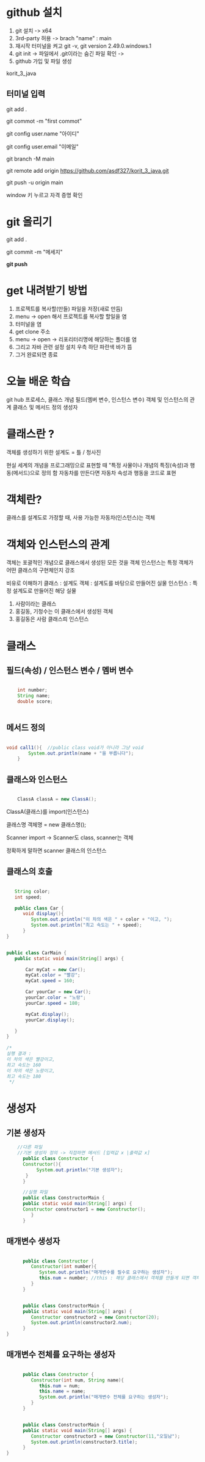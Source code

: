 # github 설치

1. git 설치 -> x64
2. 3rd-party 허용 -> brach "name" : main
3. 재시작 터미널을 켜고 git -v,
   git version 2.49.0.windows.1
3. git init -> 파일에서 .git이라는 숨긴 파일 확인 -> 
4. github 가입 및 파일 생성

korit_3_java

## 터미널 입력

git add .

git commot -m "first commot"

git config user.name "아이디"

git config user.email "이메일"

git branch -M main

git remote add origin https://github.com/asdf327/korit_3_java.git

git push -u origin main

window 키 누르고 자격 증명 확인

# git 올리기
git add .

git commit -m "메세지"

**git push**

# get 내려받기 방법

1. 프로젝트를 복사할(만들) 파일을 저장(새로 만듬)
2. menu -> open 해서 프로젝트를 복사할 할일을 염
3. 터미널을 염
4. get clone 주소
4. menu -> open -> 리포리터리명에 해당하는 폴더를 염
5. 그리고 자바 관련 설정 설치 우측 하단 파란색 바가 뜸
6. 그거 완료되면 종료

# 오늘 배운 학습
git hub 프로세스,
클래스 개념
필드(멤버 변수, 인스턴스 변수)
객체 및 인스턴스의 관계
클래스 및 메서드 정의
생성자

# 클래스란 ?

   객체를 생성하기 위한 설계도 = 틀 / 청사진

   현실 세계의 개념을 프로그래밍으로 표현할 때
   "특정 사물이나 개념의 특징(속성)과 행동(메서드)으로 정의 함
   자동차를 만든다면 자동차 속성과 행동을 코드로 표현

# 객체란?
   
   클래스를 설계도로 가정할 때, 사용 가능한 자동차(인스턴스)는 객체

# 객체와 인스턴스의 관계

   객체는 포괄적인 개념으로 클래스에서 생성된 모든 것을 객체
   인스턴스는 특정 객체가 어떤 클래스의 구현체인지 강조

   비유로 이해하기
   클래스 : 설계도
   객체 : 설계도를 바탕으로 만들어진 실물
   인스턴스 : 특정 설계도로 만들어진 해당 실물

   1. 사람이라는 클래스
   2. 홍길동, 기청수는 이 클래스에서 생성된 객체
   3. 홍길동은 사람 클래스릐 인스턴스

# 클래스

## 필드(속성) / 인스턴스 변수 / 멤버 변수

```java

    int number;
    String name;
    double score;
    
```

## 메서드 정의

```java

void call1(){  //public class void가 아니라 그냥 void
        System.out.println(name + "을 부릅니다");
    }

```

## 클래스와 인스턴스

```java

    ClassA classA = new ClassA();

```

   ClassA(클래스)를 import(인스턴스)

   클래스명 객체명 = new 클래스명();

   Scanner import -> Scanner도 class, scanner는 객체

   정확하게 말하면 scanner 클래스의 인스턴스

## 클래스의 호출

```java

   String color;
   int speed;

   public class Car {
      void display(){
         System.out.println("이 차의 색은 " + color + "이고, ");
         System.out.println("최고 속도는 " + speed);
      }
}

```

```java

public class CarMain {
   public static void main(String[] args) {

       Car myCat = new Car();
       myCat.color = "빨강";
       myCat.speed = 160;

       Car yourCar = new Car();
       yourCar.color = "노랑";
       yourCar.speed = 180;

       myCat.display();
       yourCar.display();

   }
}
        
/*
실행 결과 : 
이 차의 색은 빨강이고, 
최고 속도는 160
이 차의 색은 노랑이고, 
최고 속도는 180
 */

```


# 생성자

## 기본 생성자 

```java
    //다른 파일
    //기본 생성자 정의 -> 직접하면 메서드 [입력값 x |출력값 x]
      public class Constructor { 
      Constructor(){
           System.out.println("기본 생성자");
       }
      }
```

```java
      //실행 파일
      public class ConstructorMain {
      public static void main(String[] args) {
      Constructor constructor1 = new Constructor();
         }
      }
```


## 매개변수 생성자

```java

      public class Constructor {
         Constructor(int number){
            System.out.println("매개변수를 필수로 요구하는 생성자");
            this.num = number; //this : 해당 클래스에서 객체를 만들게 되면 객체 이름으로 대체
         }
      }

```

```java

      public class ConstructorMain {
      public static void main(String[] args) {
         Constructor constructor2 = new Constructor(20);
         System.out.println(constructor2.num);
      }
}

```

## 매개변수 전체를 요구하는 생성자

```java

      public class Constructor {
         Constructor(int num, String name){
            this.num = num;
            this.name = name;
            System.out.println("매개변수 전체를 요구하는 생성자");
         }
      }

```

```java

      public class ConstructorMain {
      public static void main(String[] args) {
         Constructor constructor3 = new Constructor(11,"오일남");
         System.out.println(constructor3.title);
      }
}

```